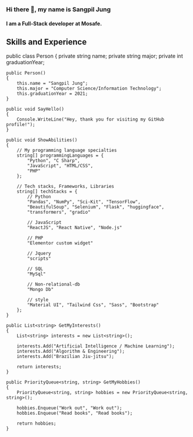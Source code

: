 ### Hi there 👋, my name is Sangpil Jung
#### I am a Full-Stack developer at Mosafe.

## Skills and Experience 

public class Person
{
    private string name;
    private string major;
    private int graduationYear;

    public Person()
    {
        this.name = "Sangpil Jung";
        this.major = "Computer Science/Information Technology";
        this.graduationYear = 2021;
    }

    public void SayHello()
    {
        Console.WriteLine("Hey, thank you for visiting my GitHub profile!");
    }

    public void ShowAbilities()
    {
        // My programming language specialties
        string[] programmingLanguages = {
            "Python", "C Sharp",
            "JavaScript", "HTML/CSS", 
            "PHP"
        };

        // Tech stacks, Frameworks, Libraries
        string[] techStacks = {
            // Python
            "Pandas", "NumPy", "Sci-Kit", "TensorFlow",
            "BeautifulSoup", "Selenium", "Flask", "huggingface",
            "transformers", "gradio"
            
            // JavaScript
            "ReactJS", "React Native", "Node.js"
            
            // PHP
            "Elementor custom widget"

            // Jquery
            "scripts"
            
            // SQL
            "MySql" 
            
            // Non-relational-db
            "Mongo Db"

            // style
            "Material UI", "Tailwind Css", "Sass", "Bootstrap"
        };
    }

    public List<string> GetMyInterests()
    {
        List<string> interests = new List<string>();

        interests.Add("Artificial Intelligence / Machine Learning");
        interests.Add("Algorithm & Engineering");
        interests.Add("Brazilian Jiu-jitsu");

        return interests;
    }

    public PriorityQueue<string, string> GetMyHobbies()
    {
        PriorityQueue<string, string> hobbies = new PriorityQueue<string, string>();

        hobbies.Enqueue("Work out", "Work out");
        hobbies.Enqueue("Read books", "Read books");

        return hobbies;
    }









